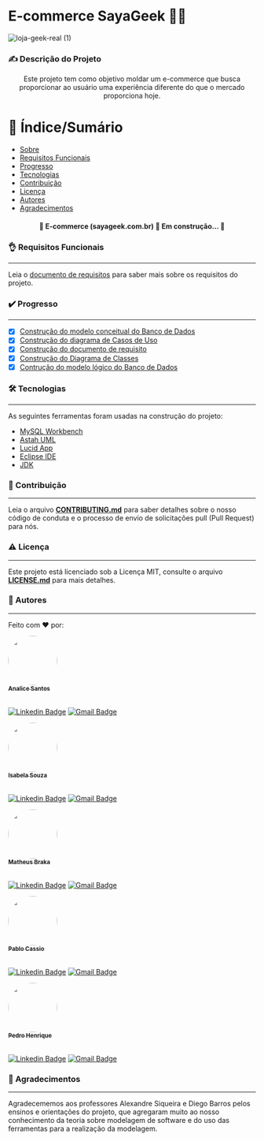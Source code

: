 # E-commerce SayaGeek 🖖🏼

![loja-geek-real (1)](https://user-images.githubusercontent.com/92341351/138561806-96a79b38-6cb2-495f-a1a0-b63d234e9e73.gif)



### ✍️ Descrição do Projeto
<p align="center">Este projeto tem como objetivo moldar um e-commerce que busca proporcionar ao usuário uma experiência diferente do que o mercado proporciona hoje.</p>


🔖 Índice/Sumário
=================
<!--ts-->
   * [Sobre](#%EF%B8%8F-descrição-do-projeto)
   * [Requisitos Funcionais](#-requisitos-funcionais)
   * [Progresso](#%EF%B8%8F-progresso)
   * [Tecnologias](#-tecnologias)
   * [Contribuição](#-contribuição)
   * [Licença](#%EF%B8%8F-licença)
   * [Autores](#-autores)
   * [Agradecimentos](#-agradecimentos)
   
<!--te-->
<h4 align="center"> 
	🚧  E-commerce (sayageek.com.br) 🚀 Em construção...  🚧
</h4>


### 👌 Requisitos Funcionais
---
Leia o [documento de requisitos](https://github.com/PabloCassio/E-commerce-SayaGeek-/blob/main/documentacao/Template%20-%20DocumentoRequisitos%20-Loja%20Geek.pdf) para saber mais sobre os requisitos do projeto.


### ✔️ Progresso
---
- [X] [Construção do modelo conceitual do Banco de Dados](https://github.com/PabloCassio/E-commerce-SayaGeek-/blob/main/db/Diagrama_Conceitual_SayaGeek.pdf)
- [X] [Construção do diagrama de Casos de Uso](https://github.com/PabloCassio/E-commerce-SayaGeek-/blob/main/diagramas/UseCaseDiagram-SayaGeek.pdf)
- [X] [Construção do documento de requisito](https://github.com/PabloCassio/E-commerce-SayaGeek-/blob/main/documentacao/Template%20-%20DocumentoRequisitos%20-Loja%20Geek.pdf)
- [X] [Construção do Diagrama de Classes](https://github.com/PabloCassio/E-commerce-SayaGeek-/blob/main/diagramas/ClassDiagram-SayaGeek.pdf)
- [X] [Contrução do modelo lógico do Banco de Dados](https://github.com/PabloCassio/E-commerce-SayaGeek-/blob/main/db/ERR_SayaGeek.pdf)

### 🛠 Tecnologias
---
As seguintes ferramentas foram usadas na construção do projeto:

- [MySQL Workbench](https://www.mysql.com/products/workbench/)
- [Astah UML](https://astah.net/downloads/)
- [Lucid App](https://lucid.app)
- [Eclipse IDE](https://www.eclipse.org/downloads/)
- [JDK](https://www.oracle.com/java/technologies/downloads/#jdk17-windows)

### 🤝 Contribuição
---
Leia o arquivo [**CONTRIBUTING.md**](https://github.com/PabloCassio/E-commerce-SayaGeek-/blob/main/CONTRIBUTING.md) para saber detalhes sobre o nosso código de conduta e o processo de envio de solicitações pull (Pull Request) para nós.

### ⚠️ Licença
---
Este projeto está licenciado sob a Licença MIT, consulte o arquivo [**LICENSE.md**](https://github.com/PabloCassio/E-commerce-SayaGeek-/blob/main/LICENSE) para mais detalhes.

### 📖 Autores
---



Feito com ❤️ por:


<a href="https://github.com/AnaliceX">
 <img style="border-radius: 50%;" src="https://github.com/AnaliceX.png" width="100px;" alt=""/>
 <br />
 <sub><b>Analice Santos</b></sub></a>
<br/><br/>

[![Linkedin Badge](https://img.shields.io/badge/-Analice-blue?style=flat-square&logo=Linkedin&logoColor=white&link=https://www.linkedin.com/in/analice-santos-590962144/)](https://www.linkedin.com/in/analice-santos-590962144/) 
[![Gmail Badge](https://img.shields.io/badge/-analice.san2@gmail.com-c14438?style=flat-square&logo=Gmail&logoColor=white&link=mailto:analice.san2@gmail.com)](mailto:analice.san2@gmail.com)


<a href="https://github.com/Isabela-trad">
 <img style="border-radius: 50%;" src="https://github.com/Isabela-trad.png" width="100px;" alt=""/>
 <br />
 <sub><b>Isabela Souza</b></sub></a> 
<br/><br/>

[![Linkedin Badge](https://img.shields.io/badge/-Isabela-blue?style=flat-square&logo=Linkedin&logoColor=white&link=https://www.linkedin.com/in/isabela-souza-537949223/)](https://www.linkedin.com/in/isabela-souza-537949223/) 
[![Gmail Badge](https://img.shields.io/badge/-souzaisabela9230@gmail.com-c14438?style=flat-square&logo=Gmail&logoColor=white&link=mailto:souzaisabela9230@gmail.com)](mailto:souzaisabela9230@gmail.com)


<a href="https://github.com/MatheusBraka">
 <img style="border-radius: 50%;" src="https://github.com/MatheusBraka.png" width="100px;" alt=""/>
 <br />
 <sub><b>Matheus Braka</b></sub></a> 
 <br/><br/>
 
[![Linkedin Badge](https://img.shields.io/badge/-Matheus-blue?style=flat-square&logo=Linkedin&logoColor=white&link=https://www.linkedin.com/in/matheus-braka-4ba46721b/)](https://www.linkedin.com/in/matheus-braka-4ba46721b/) 
[![Gmail Badge](https://img.shields.io/badge/-matheus.campos.133@gmail.com-c14438?style=flat-square&logo=Gmail&logoColor=white&link=mailto:matheus.campos.133@gmail.com)](mailto:matheus.campos.133@gmail.com)


<a href="https://github.com/PabloCassio">
 <img style="border-radius: 50%;" src="https://github.com/PabloCassio.png" width="100px;" alt=""/>
 <br />
 <sub><b>Pablo Cassio</b></sub></a> 
 <br/><br/>

[![Linkedin Badge](https://img.shields.io/badge/-Pablo-blue?style=flat-square&logo=Linkedin&logoColor=white&link=https://www.linkedin.com/in/pablo-lopes-6b4912207/)](https://www.linkedin.com/in/pablo-lopes-6b4912207/) 
[![Gmail Badge](https://img.shields.io/badge/-pabcassio@gmail.com-c14438?style=flat-square&logo=Gmail&logoColor=white&link=mailto:pabcassio@gmail.com)](mailto:pabcassio@gmail.com)



<a href="https://github.com/Pedro-HCM">
 <img style="border-radius: 50%;" src="https://github.com/Pedro-HCM.png" width="100px;" alt=""/>
 <br />
 <sub><b>Pedro Henrique</b></sub></a> 
 <br/><br/>

 [![Linkedin Badge](https://img.shields.io/badge/-Pedro-blue?style=flat-square&logo=Linkedin&logoColor=white&link=https://www.linkedin.com/pedro-henrique-39a080224/)](https://www.linkedin.com/in/pedro-henrique-39a080224) 
[![Gmail Badge](https://img.shields.io/badge/-pedromarcal223@gmail.com-c14438?style=flat-square&logo=Gmail&logoColor=white&link=mailto:pedromarcal223@gmail.com)](mailto:pedromarcal223@gmail.com)

### 🙏 Agradecimentos
---
Agradecememos aos professores Alexandre Siqueira e Diego Barros pelos ensinos e orientações do projeto, que agregaram muito ao nosso conhecimento da teoria sobre modelagem de software e do uso das ferramentas para a realização da modelagem.

